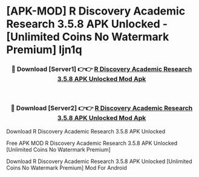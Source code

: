# [APK-MOD] R Discovery  Academic Research 3.5.8 APK Unlocked - [Unlimited Coins No Watermark Premium] ljn1q



<div align="center">
<h3>🔴 Download [Server1] 👉👉 <a href="https://momento.my/?title=R_Discovery__Academic_Research_3.5.8_APK_Unlocked">R Discovery  Academic Research 3.5.8 APK Unlocked Mod Apk</a></h3><br>

<h3>🔴 Download [Server2] 👉👉 <a href="https://momento.my/?title=R_Discovery__Academic_Research_3.5.8_APK_Unlocked">R Discovery  Academic Research 3.5.8 APK Unlocked Mod Apk</a></h3>
</div>



Download R Discovery  Academic Research 3.5.8 APK Unlocked 

Free APK MOD R Discovery  Academic Research 3.5.8 APK Unlocked [Unlimited Coins No Watermark Premium]

Download R Discovery  Academic Research 3.5.8 APK Unlocked [Unlimited Coins No Watermark Premium] Mod For Android
